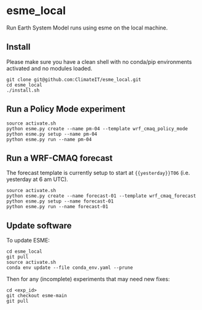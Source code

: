 # esme\_local

Run Earth System Model runs using esme on the local machine.

## Install

Please make sure you have a clean shell with no conda/pip environments activated and no modules loaded.

```
git clone git@github.com:ClimateIT/esme_local.git
cd esme_local
./install.sh
```

## Run a Policy Mode experiment

```
source activate.sh
python esme.py create --name pm-04 --template wrf_cmaq_policy_mode
python esme.py setup --name pm-04
python esme.py run --name pm-04
```

## Run a WRF-CMAQ forecast

The forecast template is currently setup to start at `{{yesterday}}T06` (i.e. yesterday at 6 am UTC).

```
source activate.sh
python esme.py create --name forecast-01 --template wrf_cmaq_forecast
python esme.py setup --name forecast-01
python esme.py run --name forecast-01
```

## Update software

To update ESME:

```
cd esme_local
git pull
source activate.sh
conda env update --file conda_env.yaml --prune
```

Then for any (incomplete) experiments that may need new fixes:

```
cd <exp_id>
git checkout esme-main
git pull
```

